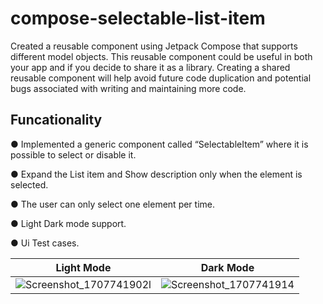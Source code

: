 # compose-selectable-list-item

 Created a reusable component using Jetpack Compose that supports different model objects. This reusable component could be useful in both your app and if you decide to share it as a library. Creating a shared reusable component will help avoid future code duplication and potential bugs associated with writing and maintaining more code.

## Funcationality

 ● Implemented a generic component called “SelectableItem” where it is possible to select or disable it.
 
 ● Expand the List item and Show description only when the element is selected.

 ● The user can only select one element per time.
 
 ● Light Dark mode support.
 
 ● Ui Test cases.

| Light Mode  | Dark Mode |
| ------------- | ------------- |
| ![Screenshot_1707741902](https://github.com/JuliPambhar/compose-selectable-list-item/assets/67912264/e947728a-5f2b-43c2-b0f8-dda96ef51fff)l  |  ![Screenshot_1707741914](https://github.com/JuliPambhar/compose-selectable-list-item/assets/67912264/f7276ff5-5fdb-4d6e-b4d0-a00d531450b7) |
